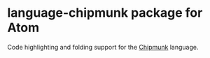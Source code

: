 # language-chipmunk package for Atom

Code highlighting and folding support for the
[Chipmunk](https://github.com/MyWorldLLC/Chipmunk) language.
